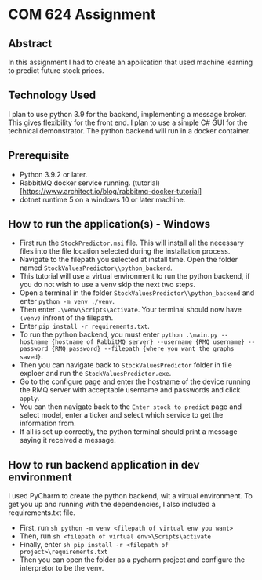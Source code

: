 # COM 624 Assignment

## Abstract

In this assignment I had to create an application that used machine learning to predict future stock prices.

## Technology Used

I plan to use python 3.9 for the backend, implementing a message broker. This gives flexibility for the 
front end. I plan to use a simple C# GUI for the technical demonstrator. The python backend will run in a docker
container.

## Prerequisite

- Python 3.9.2 or later.
- RabbitMQ docker service running. (tutorial)[https://www.architect.io/blog/rabbitmq-docker-tutorial]
- dotnet runtime 5 on a windows 10 or later machine.

## How to run the application(s) - Windows

- First run the `StockPredictor.msi` file. This will install all the necessary files into the file location selected during the installation process. 
- Navigate to the filepath you selected at install time. Open the folder named `StockValuesPredictor\\python_backend`.
- This tutorial will use a virtual environment to run the python backend, if you do not wish to use a venv skip the next two steps.
- Open a terminal in the folder `StockValuesPredictor\\python_backend` and enter `python -m venv ./venv`.
- Then enter `.\venv\Scripts\activate`. Your terminal should now have `(venv)` infront of the filepath.
- Enter `pip install -r requirements.txt`.
- To run the python backend, you must enter `python .\main.py --hostname {hostname of RabbitMQ server} --username {RMQ username} --password {RMQ password} --filepath {where you want the graphs saved}`.
- Then you can navigate back to `StockValuesPredictor` folder in file exploer and run the `StockValuesPredictor.exe`.
- Go to the configure page and enter the hostname of the device running the RMQ server with acceptable username and passwords and click `apply`.
- You can then navigate back to the `Enter stock to predict` page and select model, enter a ticker and select which service to get the information from.
- If all is set up correctly, the python terminal should print a message saying it received a message.



## How to run backend application in dev environment

I used PyCharm to create the python backend, wit a virtual environment. To get you up and running with the dependencies,
I also included a requirements.txt file.

- First, run `sh python -m venv <filepath of virtual env you want>`
- Then, run `sh <filepath of virtual env>\Scripts\activate`
- Finally, enter `sh pip install -r <filepath of project>\requirements.txt`
- Then you can open the folder as a pycharm project and configure the interpretor to be the venv.
